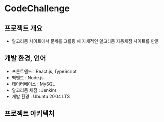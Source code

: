 # CodeChallenge   
   
   
## 프로젝트 개요
- 알고리즘 사이트에서 문제를 크롤링 해 자체적인 알고리즘 자동채점 사이트를 만듦


## 개발 환경, 언어
- 프론트엔드 : React.js, TypeScript
- 백엔드 : Node.js
- 데이터베이스 : MySQL
- 알고리즘 채점 : Jenkins
- 개발 환경 : Ubuntu 20.04 LTS

## 프로젝트 아키텍처
